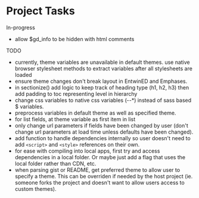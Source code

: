 # Project Tasks

In-progress
- allow $gd_info to be hidden with html comments

TODO
- currently, theme variables are unavailable in default themes. use native browser stylesheet methods to extract variables after all stylesheets are loaded
- ensure theme changes don't break layout in EntwinED and Emphases.
- in sectionize() add logic to keep track of heading type (h1, h2, h3) then add padding to toc representing level in hierarchy
- change css variables to native css variables (--*) instead of sass based $ variables.
- preprocess variables in default theme as well as specified theme.
- for list fields, at theme variable as first item in list
- only change url parameters if fields have been changed by user (don't change url parameters at load time unless defaults have been changed).
- add function to handle dependencies internally so user doesn't need to add `<script>` and `<style>` references on their own.
- for ease with compiling into local apps, first try and access dependencies in a local folder. Or maybe just add a flag that uses the local folder rather than CDN, etc.
- when parsing gist or README, get preferred theme to allow user to specify a theme. This can be overriden if needed by the host project (ie. someone forks the project and doesn't want to allow users access to custom themes).